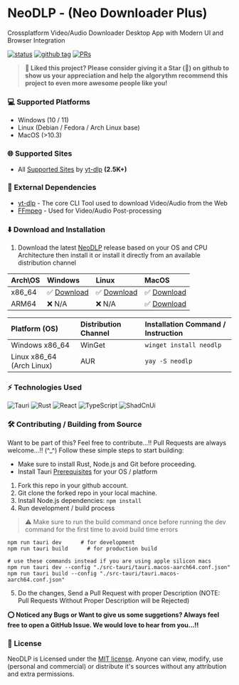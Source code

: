# NeoDLP - (Neo Downloader Plus)

Crossplatform Video/Audio Downloader Desktop App with Modern UI and Browser Integration

[![status](https://img.shields.io/badge/status-active-brightgreen.svg?style=flat)](https://github.com/neosubhamoy/neodlp)
[![github tag](https://img.shields.io/github/v/tag/neosubhamoy/neodlp?color=yellow)](https://github.com/neosubhamoy/neodlp)
[![PRs](https://img.shields.io/badge/PRs-welcome-blue.svg?style=flat)](https://github.com/neosubhamoy/neodlp)

> **🥰 Liked this project? Please consider giving it a Star (🌟) on github to show us your appreciation and help the algorythm recommend this project to even more awesome people like you!**

### 💻 Supported Platforms
- Windows (10 / 11)
- Linux (Debian / Fedora / Arch Linux base)
- MacOS (>10.3)

### 🌐 Supported Sites

- All [Supported Sites](https://github.com/yt-dlp/yt-dlp/blob/master/supportedsites.md) by [yt-dlp](https://github.com/yt-dlp/yt-dlp) **(2.5K+)**

### 🧩 External Dependencies

- [yt-dlp](https://github.com/yt-dlp/yt-dlp) - The core CLI Tool used to download Video/Audio from the Web
- [FFmpeg](https://www.ffmpeg.org) - Used for Video/Audio Post-processing

### ⬇️ Download and Installation

1. Download the latest [NeoDLP](https://github.com/neosubhamoy/neodlp/releases/latest) release based on your OS and CPU Architecture then install it or install it directly from an available distribution channel

| Arch\OS | Windows | Linux | MacOS |
| :----        | :----   | :---- | :---- |
| x86_64 | ✅ [Download](https://github.com/neosubhamoy/neodlp/releases/latest) | ✅ [Download](https://github.com/neosubhamoy/neodlp/releases/latest) | ✅ [Download](https://github.com/neosubhamoy/neodlp/releases/latest) |
| ARM64 | ❌ N/A | ❌ N/A | ✅ [Download](https://github.com/neosubhamoy/neodlp/releases/latest) |

| Platform (OS) | Distribution Channel | Installation Command / Instruction |
| :---- | :---- | :---- |
| Windows x86_64 | WinGet | `winget install neodlp` |
| Linux x86_64 (Arch Linux) | AUR | `yay -S neodlp` |

### ⚡ Technologies Used

![Tauri](https://img.shields.io/badge/tauri-%2324C8DB.svg?style=for-the-badge&logo=tauri&logoColor=%23FFFFFF)
![Rust](https://img.shields.io/badge/rust-%23000000.svg?style=for-the-badge&logo=rust&logoColor=white)
![React](https://img.shields.io/badge/react-%2320232a.svg?style=for-the-badge&logo=react&logoColor=%2361DAFB)
![TypeScript](https://img.shields.io/badge/typescript-%23007ACC.svg?style=for-the-badge&logo=typescript&logoColor=white)
![ShadCnUi](https://img.shields.io/badge/shadcn%2Fui-000000?style=for-the-badge&logo=shadcnui&logoColor=white)

### 🛠️ Contributing / Building from Source

Want to be part of this? Feel free to contribute...!! Pull Requests are always welcome...!! (^_^) Follow these simple steps to start building:

* Make sure to install Rust, Node.js and Git before proceeding.
* Install Tauri [Prerequisites](https://v2.tauri.app/start/prerequisites/) for your OS / platform
1. Fork this repo in your github account.
2. Git clone the forked repo in your local machine.
3. Install Node.js dependencies: `npm install`
4. Run development / build process
> ⚠️ Make sure to run the build command once before running the dev command for the first time to avoid build time errors
```code
npm run tauri dev      # for development
npm run tauri build      # for production build

# use these commands instead if you are using apple silicon macs
npm run tauri dev --config "./src-tauri/tauri.macos-aarch64.conf.json"
npm run tauri build --config "./src-tauri/tauri.macos-aarch64.conf.json"
```
5. Do the changes, Send a Pull Request with proper Description (NOTE: Pull Requests Without Proper Description will be Rejected)

**⭕ Noticed any Bugs or Want to give us some suggetions? Always feel free to open a GitHub Issue. We would love to hear from you...!!**

### 📝 License

NeoDLP is Licensed under the [MIT license](https://github.com/neosubhamoy/neodlp/blob/main/LICENSE). Anyone can view, modify, use (personal and commercial) or distribute it's sources without any attribution and extra permissions.